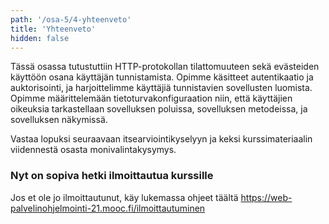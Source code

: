 ```yaml
---
path: '/osa-5/4-yhteenveto'
title: 'Yhteenveto'
hidden: false
---
```



Tässä osassa tutustuttiin HTTP-protokollan tilattomuuteen sekä evästeiden käyttöön osana käyttäjän tunnistamista. Opimme käsitteet autentikaatio ja auktorisointi, ja harjoittelimme käyttäjiä tunnistavien sovellusten luomista. Opimme määrittelemään tietoturvakonfiguraation niin, että käyttäjien oikeuksia tarkastellaan sovelluksen poluissa, sovelluksen metodeissa, ja sovelluksen näkymissä.

Vastaa lopuksi seuraavaan itsearviointikyselyyn ja keksi kurssimateriaalin viidennestä osasta monivalintakysymys.

<quiz id="85873471-4d7b-585f-aec3-01a09159279a"></quiz>

<quiz id="c4fc2eee-3d56-5e60-87e1-95072b3f0618"></quiz>

### Nyt on sopiva hetki ilmoittautua kurssille

Jos et ole jo ilmoittautunut, käy lukemassa ohjeet täältä https://web-palvelinohjelmointi-21.mooc.fi/ilmoittautuminen
